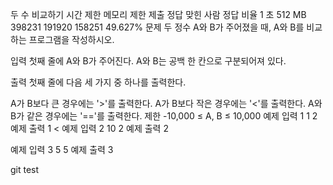 두 수 비교하기
시간 제한	메모리 제한	제출	정답	맞힌 사람	정답 비율
1 초	512 MB	398231	191920	158251	49.627%
문제
두 정수 A와 B가 주어졌을 때, A와 B를 비교하는 프로그램을 작성하시오.

입력
첫째 줄에 A와 B가 주어진다. A와 B는 공백 한 칸으로 구분되어져 있다.

출력
첫째 줄에 다음 세 가지 중 하나를 출력한다.

A가 B보다 큰 경우에는 '>'를 출력한다.
A가 B보다 작은 경우에는 '<'를 출력한다.
A와 B가 같은 경우에는 '=='를 출력한다.
제한
-10,000 ≤ A, B ≤ 10,000
예제 입력 1 
1 2
예제 출력 1 
<
예제 입력 2 
10 2
예제 출력 2 
>
예제 입력 3 
5 5
예제 출력 3 

git test